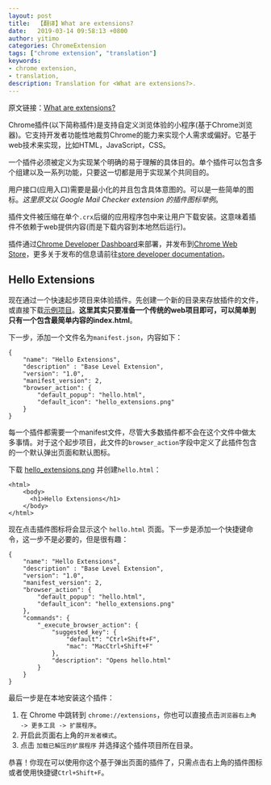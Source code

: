 ```yaml
---
layout: post
title:  【翻译】What are extensions?
date:   2019-03-14 09:58:13 +0800
author: yitimo
categories: ChromeExtension
tags: ["chrome extension", "translation"]
keywords:
- chrome extension,
- translation,
description: Translation for <What are extensions?>.
---
```


原文链接：[What are extensions?](https://developer.chrome.com/extensions)

Chrome插件(以下简称插件)是支持自定义浏览体验的小程序(基于Chrome浏览器)。它支持开发者功能性地裁剪Chrome的能力来实现个人需求或偏好。它基于web技术来实现，比如HTML，JavaScript，CSS。

一个插件必须被定义为实现某个明确的易于理解的具体目的。单个插件可以包含多个组建以及一系列功能，只要这一切都是用于实现某个共同目的。

用户接口(应用入口)需要是最小化的并且包含具体意图的。可以是一些简单的图标。*这里原文以 Google Mail Checker extension 的插件图标举例*。

插件文件被压缩在单个``.crx``后缀的应用程序包中来让用户下载安装。这意味着插件不依赖于web提供内容(而是下载内容到本地然后运行)。

插件通过[Chrome Developer Dashboard](https://chrome.google.com/webstore/developer/dashboard)来部署，并发布到[Chrome Web Store](http://chrome.google.com/webstore)，更多关于发布的信息请前往[store developer documentation](http://code.google.com/chrome/webstore)。

## Hello Extensions

现在通过一个快速起步项目来体验插件。先创建一个新的目录来存放插件的文件，或直接下载[示例项目](https://developer.chrome.com/extensions/samples#search:hello)。**这里其实只要准备一个传统的web项目即可，可以简单到只有一个包含最简单内容的index.html**。

下一步，添加一个文件名为``manifest.json``，内容如下：

```
{
    "name": "Hello Extensions",
    "description" : "Base Level Extension",
    "version": "1.0",
    "manifest_version": 2,
    "browser_action": {
        "default_popup": "hello.html",
        "default_icon": "hello_extensions.png"
    }
}
```

每一个插件都需要一个manifest文件，尽管大多数插件都不会在这个文件中做太多事情。对于这个起步项目，此文件的``browser_action``字段中定义了此插件包含的一个默认弹出页面和默认图标。

下载 [hello_extensions.png](https://developer.chrome.com/static/images/index/hello_extensions.png) 并创建``hello.html``：

```
<html>
    <body>
      <h1>Hello Extensions</h1>
    </body>
</html>
```

现在点击插件图标将会显示这个 ``hello.html`` 页面。下一步是添加一个快捷键命令，这一步不是必要的，但是很有趣：

```
{
    "name": "Hello Extensions",
    "description" : "Base Level Extension",
    "version": "1.0",
    "manifest_version": 2,
    "browser_action": {
        "default_popup": "hello.html",
        "default_icon": "hello_extensions.png"
    },
    "commands": {
        "_execute_browser_action": {
            "suggested_key": {
                "default": "Ctrl+Shift+F",
                "mac": "MacCtrl+Shift+F"
            },
            "description": "Opens hello.html"
        }
    }
}
```

最后一步是在本地安装这个插件：

1. 在 Chrome 中跳转到 ``chrome://extensions``，你也可以直接点击``浏览器右上角 -> 更多工具 -> 扩展程序``。
2. 开启此页面右上角的``开发者模式``。
3. 点击 ``加载已解压的扩展程序`` 并选择这个插件项目所在目录。

恭喜！你现在可以使用你这个基于弹出页面的插件了，只需点击右上角的插件图标或者使用快捷键``Ctrl+Shift+F``。
